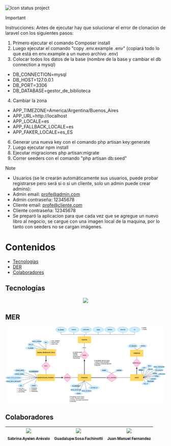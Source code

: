 ![Icon status project](http://img.shields.io/static/v1?label=STATUS&message=In%20development&color=RED&style=for-the-badge)

>[!IMPORTANT]
> Instrucciones:
> Antes de ejecutar hay que solucionar el error de clonacion de laravel con los siguientes pasos:
> 1) Primero ejecutar el comando Composer install
> 2) Luego ejecutar el comando "copy .env.example .env" (copiará todo lo que está en env.example a un nuevo archivo .env)
> 3) Colocar todos los datos de la base (nombre de la base y cambiar el db connection a mysql)
>- DB_CONNECTION=mysql
>- DB_HOST=127.0.0.1
>- DB_PORT=3306
>- DB_DATABASE=gestor_de_biblioteca
> 4) Cambiar la zona
 >- APP_TIMEZONE=America/Argentina/Buenos_Aires
 >- APP_URL=http://localhost
 >- APP_LOCALE=es
 >- APP_FALLBACK_LOCALE=es
>- APP_FAKER_LOCALE=es_ES
> 6) Generar una nueva key con el comando php artisan key:generate
> 7) Luego ejecutar npm install
> 8) Ejecutar migraciones php artisan:migrate
> 9) Correr seeders con el comando "php artisan db:seed"


>[!NOTE]
>- Usuarios (se le crearán automáticamente sus usuarios, puede probar registrarse pero será si o si un cliente, solo un admin puede crear admins): 
> - Admin email: profe@admin.com
> - Admin contraseña: 12345678
> - Cliente email: profe@cliente.com
> - Cliente contraseña: 12345678
> - Se preparó la aplicacion para que cada vez que se agregue un nuevo libro al negocio, se cargue con una imagen local de la maquina, por lo tanto con seeders no se cargan imágenes.
  
# Contenidos
- [Tecnologías](#tecnologías)
- [DER](#der)
- [Colaboradores](#colaboradores)


## Tecnologías
<p align="center">
  <a href="https://skillicons.dev">
    <img src="https://skillicons.dev/icons?i=html,css,js,php,laravel,git&perline=3" />
  </a>
</p>

## MER
<p align="center">
  <img src="Gestor_De_Biblioteca/public/assets/img/DER- GESTOR DE BIBLIOTECA.drawio.png" width=800><br>
</p>



## Colaboradores
| [<img src="https://avatars.githubusercontent.com/u/113538071?v=4" width=115><br><sub>Sabrina Ayelen Arévalo</sub>](https://github.com/sbrn-9) |  [<img src="https://avatars.githubusercontent.com/u/128063237?v=4" width=115><br><sub>Guadalupe Sosa Fachinotti</sub>](https://github.com/GuadaFachinotti) |  [<img src="https://avatars.githubusercontent.com/u/163222282?v=4" width=115><br><sub>Juan Manuel Fernandez</sub>](https://github.com/jumanandez) |
| :---: | :---: | :---: |




